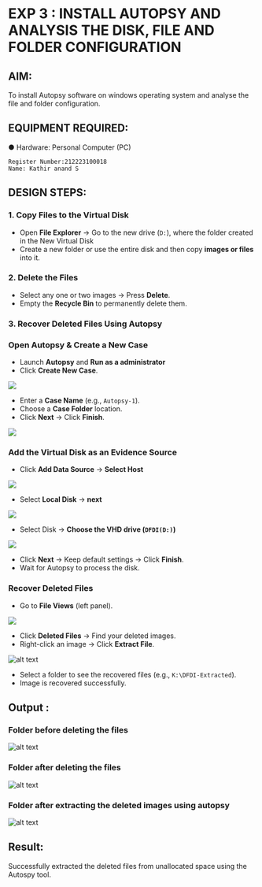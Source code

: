 # EXP 3 : INSTALL AUTOPSY AND ANALYSIS THE DISK, FILE AND FOLDER CONFIGURATION

## AIM:
To install Autopsy software on windows operating system and analyse the file and folder configuration.

## EQUIPMENT REQUIRED:
● Hardware: Personal Computer (PC)
```
Register Number:212223100018
Name: Kathir anand S
```
## DESIGN STEPS:

### **1. Copy Files to the Virtual Disk**  
- Open **File Explorer** → Go to the new drive (`D:`), where the folder created in the New Virtual Disk
- Create a new folder or use the entire disk and then copy **images or files** into it.  

### **2. Delete the Files**  
- Select any one or two images → Press **Delete**.  
- Empty the **Recycle Bin** to permanently delete them.  

### **3. Recover Deleted Files Using Autopsy**  
### **Open Autopsy & Create a New Case** 

- Launch **Autopsy** and **Run as a administrator**  
- Click **Create New Case**.  

![](./a1.png)

- Enter a **Case Name** (e.g., `Autopsy-1`).  
- Choose a **Case Folder** location.  
- Click **Next** → Click **Finish**.  

![](./a2.png)

### **Add the Virtual Disk as an Evidence Source**  
- Click **Add Data Source**  → **Select Host**

![](./a3.png)

- Select **Local Disk** → **next** 

![](./a4.png)

- Select Disk → **Choose the VHD drive (`DFDI(D:)`)**

![](./a5.png)

- Click **Next** → Keep default settings → Click **Finish**.  
- Wait for Autopsy to process the disk.  

### **Recover Deleted Files**  
- Go to **File Views** (left panel).  

![](./a6.png)

- Click **Deleted Files** → Find your deleted images.  
- Right-click an image → Click **Extract File**.  

![alt text](<Screenshot 2025-03-28 093408.png>)

- Select a folder to see the recovered files (e.g., `K:\DFDI-Extracted`).  
- Image is recovered successfully.


## Output :
### Folder before deleting the files
![alt text](<Screenshot 2025-03-28 094853.png>)

### Folder after deleting the files
![alt text](<Screenshot 2025-03-28 094903.png>)

### Folder after extracting the deleted images using autopsy
![alt text](<Screenshot 2025-03-28 103946.png>)

## Result:
Successfully extracted the deleted files from unallocated space using the Autospy tool.
